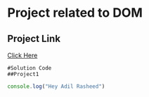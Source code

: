 # Project related to DOM
## Project Link
[Click Here](
    https://stackblitz.com/edit/dom-project-chaiaurcode?file=index.html)

    #Solution Code 
    ##Project1
```javascript
console.log("Hey Adil Rasheed")













```